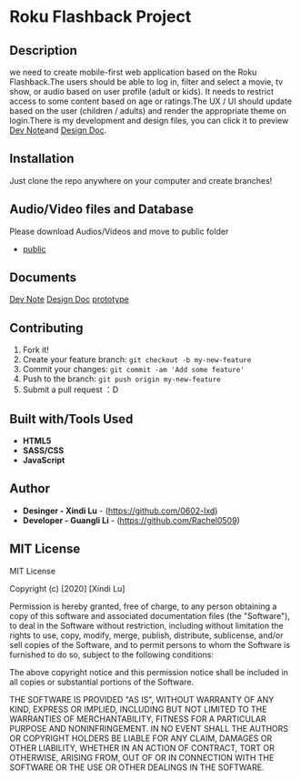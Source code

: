 # Roku Flashback Project

## Description
we need to create mobile-first web application based on the Roku Flashback.The users should be able to log in, filter and select a movie, tv show, or audio based on user profile (adult or kids). It needs to restrict access to some content based on age or ratings.The UX / UI should update based on the user (children / adults) and render the appropriate theme on login.There is my development and design files, you can click it to preview
[Dev Note](https://docs.google.com/document/d/1E7BG5yN6sDt2aTjLLcaP532MFX3-D_i2y2KgoxeA-W4/edit?usp=sharing)and
[Design Doc](https://docs.google.com/document/d/1jP08NDgi_VWPwd4_aNWNmuoFODKzFBfQA0eXTIgpDtY/edit?usp=sharing).

## Installation
Just clone the repo anywhere on your computer and create branches!


##  Audio/Video files and Database
Please download Audios/Videos and move to public folder
* [public](https://drive.google.com/file/d/12Zt3PiYNmb9ZRJJxisXDdjVoN14Xx9jE/view?usp=sharing)


## Documents

[Dev Note](https://docs.google.com/document/d/1E7BG5yN6sDt2aTjLLcaP532MFX3-D_i2y2KgoxeA-W4/edit?usp=sharing)
[Design Doc](https://docs.google.com/document/d/1jP08NDgi_VWPwd4_aNWNmuoFODKzFBfQA0eXTIgpDtY/edit?usp=sharing)
[prototype](https://xd.adobe.com/view/0d896e36-7f3d-49fc-8456-8846b98d4c15-58da/)

## Contributing 

1. Fork it!
2. Create your feature branch: `git checkout -b my-new-feature`
3. Commit your changes: `git commit -am 'Add some feature'`
4. Push to the branch: `git push origin my-new-feature`
5. Submit a pull request ：D


## Built with/Tools Used

* **HTML5**
* **SASS/CSS**
* **JavaScript**

## Author

* **Desinger - Xindi Lu** - (https://github.com/0602-lxd)
* **Developer - Guangli Li** - (https://github.com/Rachel0509)

## MIT License
MIT License

Copyright (c) [2020] [Xindi Lu]

Permission is hereby granted, free of charge, to any person obtaining a copy
of this software and associated documentation files (the "Software"), to deal
in the Software without restriction, including without limitation the rights
to use, copy, modify, merge, publish, distribute, sublicense, and/or sell
copies of the Software, and to permit persons to whom the Software is
furnished to do so, subject to the following conditions:

The above copyright notice and this permission notice shall be included in all
copies or substantial portions of the Software.

THE SOFTWARE IS PROVIDED "AS IS", WITHOUT WARRANTY OF ANY KIND, EXPRESS OR
IMPLIED, INCLUDING BUT NOT LIMITED TO THE WARRANTIES OF MERCHANTABILITY,
FITNESS FOR A PARTICULAR PURPOSE AND NONINFRINGEMENT. IN NO EVENT SHALL THE
AUTHORS OR COPYRIGHT HOLDERS BE LIABLE FOR ANY CLAIM, DAMAGES OR OTHER
LIABILITY, WHETHER IN AN ACTION OF CONTRACT, TORT OR OTHERWISE, ARISING FROM,
OUT OF OR IN CONNECTION WITH THE SOFTWARE OR THE USE OR OTHER DEALINGS IN THE
SOFTWARE.




